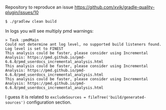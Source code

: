 Repository to reproduce an issue https://github.com/xvik/gradle-quality-plugin/issues/10

```bash
$ ./gradlew clean build
```

In logs you will see multiply pmd warnings:

```
> Task :pmdMain
Could not determine ant log level, no supported build listeners found. Log level is set to FINEST
This analysis could be faster, please consider using Incremental Analysis: https://pmd.github.io/pmd-6.6.0/pmd_userdocs_incremental_analysis.html
This analysis could be faster, please consider using Incremental Analysis: https://pmd.github.io/pmd-6.6.0/pmd_userdocs_incremental_analysis.html
This analysis could be faster, please consider using Incremental Analysis: https://pmd.github.io/pmd-6.6.0/pmd_userdocs_incremental_analysis.html
```

I guess it is related to `excludeSources = fileTree('build/generated-sources')` configuration section.
